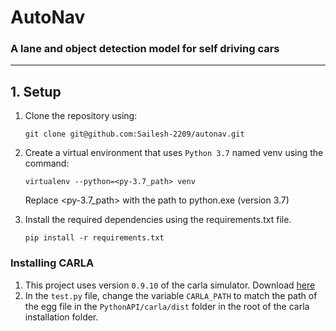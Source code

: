 # AutoNav

### A lane and object detection model for self driving cars

---

## 1. Setup

1. Clone the repository using:

   ```shell
   git clone git@github.com:Sailesh-2209/autonav.git
   ```

2. Create a virtual environment that uses `Python 3.7` named venv using the command:

   ```shell
   virtualenv --python=<py-3.7_path> venv
   ```

   Replace <py-3.7_path> with the path to python.exe (version 3.7)

3. Install the required dependencies using the requirements.txt file.

   ```shell
   pip install -r requirements.txt
   ```

### Installing CARLA

1. This project uses version `0.9.10` of the carla simulator.
   Download [here](https://github.com/carla-simulator/carla/releases/tag/0.9.10)
2. In the `test.py` file, change the variable `CARLA_PATH` to match the path of the egg file in the
   `PythonAPI/carla/dist` folder in the root of the carla installation folder.
